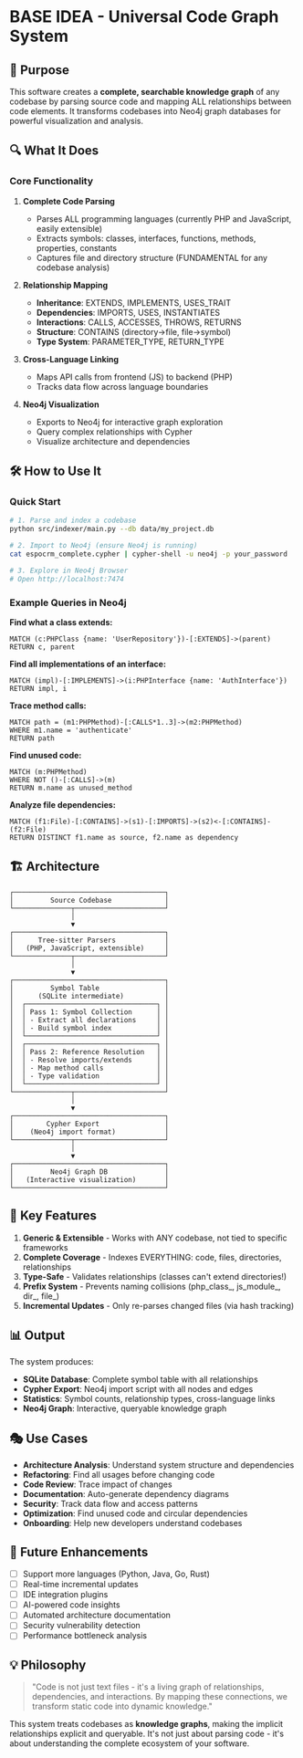 # BASE IDEA - Universal Code Graph System

## 🎯 Purpose

This software creates a **complete, searchable knowledge graph** of any codebase by parsing source code and mapping ALL relationships between code elements. It transforms codebases into Neo4j graph databases for powerful visualization and analysis.

## 🔍 What It Does

### Core Functionality
1. **Complete Code Parsing**
   - Parses ALL programming languages (currently PHP and JavaScript, easily extensible)
   - Extracts symbols: classes, interfaces, functions, methods, properties, constants
   - Captures file and directory structure (FUNDAMENTAL for any codebase analysis)

2. **Relationship Mapping**
   - **Inheritance**: EXTENDS, IMPLEMENTS, USES_TRAIT
   - **Dependencies**: IMPORTS, USES, INSTANTIATES
   - **Interactions**: CALLS, ACCESSES, THROWS, RETURNS
   - **Structure**: CONTAINS (directory→file, file→symbol)
   - **Type System**: PARAMETER_TYPE, RETURN_TYPE

3. **Cross-Language Linking**
   - Maps API calls from frontend (JS) to backend (PHP)
   - Tracks data flow across language boundaries

4. **Neo4j Visualization**
   - Exports to Neo4j for interactive graph exploration
   - Query complex relationships with Cypher
   - Visualize architecture and dependencies

## 🛠️ How to Use It

### Quick Start
```bash
# 1. Parse and index a codebase
python src/indexer/main.py --db data/my_project.db

# 2. Import to Neo4j (ensure Neo4j is running)
cat espocrm_complete.cypher | cypher-shell -u neo4j -p your_password

# 3. Explore in Neo4j Browser
# Open http://localhost:7474
```

### Example Queries in Neo4j

**Find what a class extends:**
```cypher
MATCH (c:PHPClass {name: 'UserRepository'})-[:EXTENDS]->(parent)
RETURN c, parent
```

**Find all implementations of an interface:**
```cypher
MATCH (impl)-[:IMPLEMENTS]->(i:PHPInterface {name: 'AuthInterface'})
RETURN impl, i
```

**Trace method calls:**
```cypher
MATCH path = (m1:PHPMethod)-[:CALLS*1..3]->(m2:PHPMethod)
WHERE m1.name = 'authenticate'
RETURN path
```

**Find unused code:**
```cypher
MATCH (m:PHPMethod)
WHERE NOT ()-[:CALLS]->(m)
RETURN m.name as unused_method
```

**Analyze file dependencies:**
```cypher
MATCH (f1:File)-[:CONTAINS]->(s1)-[:IMPORTS]->(s2)<-[:CONTAINS]-(f2:File)
RETURN DISTINCT f1.name as source, f2.name as dependency
```

## 🏗️ Architecture

```
┌─────────────────────────────────────┐
│         Source Codebase             │
└──────────────┬──────────────────────┘
               │
               ▼
┌─────────────────────────────────────┐
│      Tree-sitter Parsers            │
│   (PHP, JavaScript, extensible)     │
└──────────────┬──────────────────────┘
               │
               ▼
┌─────────────────────────────────────┐
│         Symbol Table                │
│      (SQLite intermediate)          │
│  ┌────────────────────────────────┐ │
│  │ Pass 1: Symbol Collection      │ │
│  │ - Extract all declarations     │ │
│  │ - Build symbol index           │ │
│  └────────────────────────────────┘ │
│  ┌────────────────────────────────┐ │
│  │ Pass 2: Reference Resolution   │ │
│  │ - Resolve imports/extends      │ │
│  │ - Map method calls             │ │
│  │ - Type validation              │ │
│  └────────────────────────────────┘ │
└──────────────┬──────────────────────┘
               │
               ▼
┌─────────────────────────────────────┐
│        Cypher Export                │
│    (Neo4j import format)            │
└──────────────┬──────────────────────┘
               │
               ▼
┌─────────────────────────────────────┐
│         Neo4j Graph DB              │
│   (Interactive visualization)       │
└─────────────────────────────────────┘
```

## 🚀 Key Features

1. **Generic & Extensible** - Works with ANY codebase, not tied to specific frameworks
2. **Complete Coverage** - Indexes EVERYTHING: code, files, directories, relationships
3. **Type-Safe** - Validates relationships (classes can't extend directories!)
4. **Prefix System** - Prevents naming collisions (php_class_, js_module_, dir_, file_)
5. **Incremental Updates** - Only re-parses changed files (via hash tracking)

## 📊 Output

The system produces:
- **SQLite Database**: Complete symbol table with all relationships
- **Cypher Export**: Neo4j import script with all nodes and edges
- **Statistics**: Symbol counts, relationship types, cross-language links
- **Neo4j Graph**: Interactive, queryable knowledge graph

## 🎭 Use Cases

- **Architecture Analysis**: Understand system structure and dependencies
- **Refactoring**: Find all usages before changing code
- **Code Review**: Trace impact of changes
- **Documentation**: Auto-generate dependency diagrams
- **Security**: Track data flow and access patterns
- **Optimization**: Find unused code and circular dependencies
- **Onboarding**: Help new developers understand codebases

## 🔮 Future Enhancements

- [ ] Support more languages (Python, Java, Go, Rust)
- [ ] Real-time incremental updates
- [ ] IDE integration plugins
- [ ] AI-powered code insights
- [ ] Automated architecture documentation
- [ ] Security vulnerability detection
- [ ] Performance bottleneck analysis

## 💡 Philosophy

> "Code is not just text files - it's a living graph of relationships, dependencies, and interactions. By mapping these connections, we transform static code into dynamic knowledge."

This system treats codebases as **knowledge graphs**, making the implicit relationships explicit and queryable. It's not just about parsing code - it's about understanding the complete ecosystem of your software.